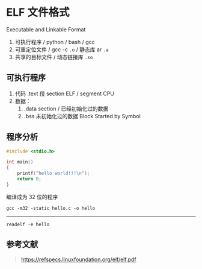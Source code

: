 # ELF 文件格式
Executable and Linkable Format

1. 可执行程序 / python / bash / gcc
2. 可重定位文件 / gcc -c `.o` / 静态库 ar `.a`
3. 共享的目标文件 / 动态链接库 `.so`

## 可执行程序

1. 代码 .text 段 section ELF / segment CPU
2. 数据：
    1. .data section / 已经初始化过的数据
    2. .bss 未初始化过的数据 Block Started by Symbol

## 程序分析

```c++
#include <stdio.h>

int main()
{
    printf("hello world!!!\n");
    return 0;
}
```

编译成为 32 位的程序

    gcc -m32 -static hello.c -o hello

---

    readelf -e hello

## 参考文献

><https://refspecs.linuxfoundation.org/elf/elf.pdf>